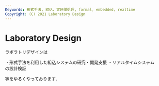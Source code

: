 ```yaml
---
Keywords: 形式手法, 組込，実時間処理, formal, embedded, realtime  
Copyright: (C) 2021 Laboratory Design  
---
```


# Laboratory Design
ラボラトリデザインは  

・形式手法を利用した組込システムの研究・開発支援
・リアルタイムシステムの設計検証
  
等をゆるくやっております．